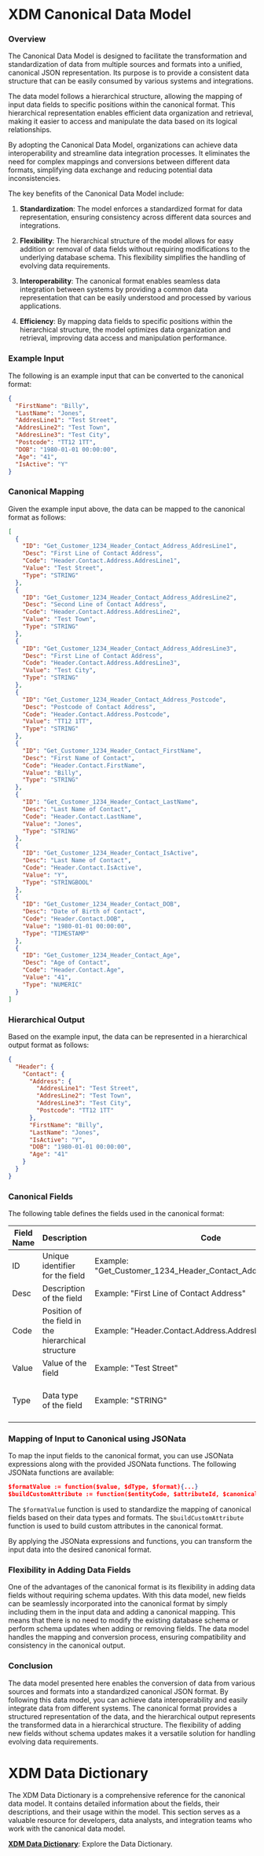 # XDM Canonical Data Model

### Overview

The Canonical Data Model is designed to facilitate the transformation and standardization of data from multiple sources and formats into a unified, canonical JSON representation. Its purpose is to provide a consistent data structure that can be easily consumed by various systems and integrations.

The data model follows a hierarchical structure, allowing the mapping of input data fields to specific positions within the canonical format. This hierarchical representation enables efficient data organization and retrieval, making it easier to access and manipulate the data based on its logical relationships.

By adopting the Canonical Data Model, organizations can achieve data interoperability and streamline data integration processes. It eliminates the need for complex mappings and conversions between different data formats, simplifying data exchange and reducing potential data inconsistencies.

The key benefits of the Canonical Data Model include:

1. **Standardization**: The model enforces a standardized format for data representation, ensuring consistency across different data sources and integrations.

2. **Flexibility**: The hierarchical structure of the model allows for easy addition or removal of data fields without requiring modifications to the underlying database schema. This flexibility simplifies the handling of evolving data requirements.

3. **Interoperability**: The canonical format enables seamless data integration between systems by providing a common data representation that can be easily understood and processed by various applications.

4. **Efficiency**: By mapping data fields to specific positions within the hierarchical structure, the model optimizes data organization and retrieval, improving data access and manipulation performance.

### Example Input

The following is an example input that can be converted to the canonical format:

```json
{
  "FirstName": "Billy",
  "LastName": "Jones",
  "AddresLine1": "Test Street",
  "AddresLine2": "Test Town",
  "AddresLine3": "Test City",
  "Postcode": "TT12 1TT",
  "DOB": "1980-01-01 00:00:00",
  "Age": "41",
  "IsActive": "Y"
}
```

### Canonical Mapping

Given the example input above, the data can be mapped to the canonical format as follows:

```json
[
  {
    "ID": "Get_Customer_1234_Header_Contact_Address_AddresLine1",
    "Desc": "First Line of Contact Address",
    "Code": "Header.Contact.Address.AddresLine1",
    "Value": "Test Street",
    "Type": "STRING"
  },
  {
    "ID": "Get_Customer_1234_Header_Contact_Address_AddresLine2",
    "Desc": "Second Line of Contact Address",
    "Code": "Header.Contact.Address.AddresLine2",
    "Value": "Test Town",
    "Type": "STRING"
  },
  {
    "ID": "Get_Customer_1234_Header_Contact_Address_AddresLine3",
    "Desc": "First Line of Contact Address",
    "Code": "Header.Contact.Address.AddresLine3",
    "Value": "Test City",
    "Type": "STRING"
  },
  {
    "ID": "Get_Customer_1234_Header_Contact_Address_Postcode",
    "Desc": "Postcode of Contact Address",
    "Code": "Header.Contact.Address.Postcode",
    "Value": "TT12 1TT",
    "Type": "STRING"
  },
  {
    "ID": "Get_Customer_1234_Header_Contact_FirstName",
    "Desc": "First Name of Contact",
    "Code": "Header.Contact.FirstName",
    "Value": "Billy",
    "Type": "STRING"
  },
  {
    "ID": "Get_Customer_1234_Header_Contact_LastName",
    "Desc": "Last Name of Contact",
    "Code": "Header.Contact.LastName",
    "Value": "Jones",
    "Type": "STRING"
  },
  {
    "ID": "Get_Customer_1234_Header_Contact_IsActive",
    "Desc": "Last Name of Contact",
    "Code": "Header.Contact.IsActive",
    "Value": "Y",
    "Type": "STRINGBOOL"
  },
  {
    "ID": "Get_Customer_1234_Header_Contact_DOB",
    "Desc": "Date of Birth of Contact",
    "Code": "Header.Contact.DOB",
    "Value": "1980-01-01 00:00:00",
    "Type": "TIMESTAMP"
  },
  {
    "ID": "Get_Customer_1234_Header_Contact_Age",
    "Desc": "Age of Contact",
    "Code": "Header.Contact.Age",
    "Value": "41",
    "Type": "NUMERIC"
  }
]
```

### Hierarchical Output

Based on the example input, the data can be represented in a hierarchical output format as follows:

```json
{
  "Header": {
    "Contact": {
      "Address": {
        "AddresLine1": "Test Street",
        "AddresLine2": "Test Town",
        "AddresLine3": "Test City",
        "Postcode": "TT12 1TT"
      },
      "FirstName": "Billy",
      "LastName": "Jones",
      "IsActive": "Y",
      "DOB": "1980-01-01 00:00:00",
      "Age": "41"
    }
  }
}
```

### Canonical Fields

The following table defines the fields used in the canonical format:

| Field Name  | Description                                | Code                                   | Value           | Type        |
|-------------|--------------------------------------------|----------------------------------------|-----------------|-------------|
| ID          | Unique identifier for the field             | Example: "Get_Customer_1234_Header_Contact_Address_AddresLine1" | -                | STRING      |
| Desc        | Description of the field                    | Example: "First Line of Contact Address" | -                | STRING      |
| Code        | Position of the field in the hierarchical structure | Example: "Header.Contact.Address.AddresLine1" | -                | STRING      |
| Value       | Value of the field                          | Example: "Test Street"                | Value of the field  | STRING           |
| Type        | Data type of the field                      | Example: "STRING"                      | STRINGBOOL, TIMESTAMP, NUMERIC, etc.                | STRING |

### Mapping of Input to Canonical using JSONata

To map the input fields to the canonical format, you can use JSONata expressions along with the provided JSONata functions. The following JSONata functions are available:

```json
$formatValue := function($value, $dType, $format){...}
$buildCustomAttribute := function($entityCode, $attributeId, $canonicalCode, $desc, $value, $dType, $dFormat){...}
```

The `$formatValue` function is used to standardize the mapping of canonical fields based on their data types and formats. The `$buildCustomAttribute` function is used to build custom attributes in the canonical format.

By applying the JSONata expressions and functions, you can transform the input data into the desired canonical format.

### Flexibility in Adding Data Fields

One of the advantages of the canonical format is its flexibility in adding data fields without requiring schema updates. With this data model, new fields can be seamlessly incorporated into the canonical format by simply including them in the input data and adding a canonical mapping. This means that there is no need to modify the existing database schema or perform schema updates when adding or removing fields. The data model handles the mapping and conversion process, ensuring compatibility and consistency in the canonical output.

### Conclusion
The data model presented here enables the conversion of data from various sources and formats into a standardized canonical JSON format. By following this data model, you can achieve data interoperability and easily integrate data from different systems. The canonical format provides a structured representation of the data, and the hierarchical output represents the transformed data in a hierarchical structure. The flexibility of adding new fields without schema updates makes it a versatile solution for handling evolving data requirements.

# XDM Data Dictionary

The XDM Data Dictionary is a comprehensive reference for the canonical data model. It contains detailed information about the fields, their descriptions, and their usage within the model. This section serves as a valuable resource for developers, data analysts, and integration teams who work with the canonical data model.

**[XDM Data Dictionary](https://github.com/xiatechs/xdm_modeller/blob/master/docs/README.md)**: Explore the Data Dictionary.
